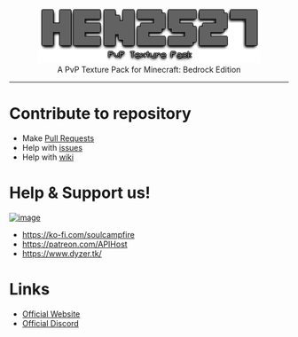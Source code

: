 <p align=center><a href="github.com/xXhen2527Xx/PvP-TP/releases/latest/"><img src="title.png"></img></a><br>A PvP Texture Pack for Minecraft: Bedrock Edition<p>
<hr>

<h1 id="contribute">Contribute to repository</h1>

- Make [Pull Requests](https://github.com/xXhen2527Xx/PvP-TP/pulls)
- Help with [issues](https://github.com/xXhen2527Xx/PvP-TP/issues)
- Help with [wiki](https://github.com/xXhen2527Xx/PvP-TP/wiki)

<h1 id="support">Help & Support us!</h1>

[![image](https://user-images.githubusercontent.com/85981610/140245939-8e0056c5-ee4d-49de-b1aa-550077bf7413.png)](https://github.com/xXhen2527Xx/PvP-TP/)
- https://ko-fi.com/soulcampfire
- https://patreon.com/APIHost
- https://www.dyzer.tk/

<h1 id="links">Links</h1>

- [Official Website](https://www.dyzer.tk/)
- [Official Discord](https://www.dyzer.tk/go/discord)
